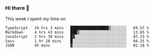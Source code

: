 ### Hi there 👋

<!--
**qiruohan/qiruohan** is a ✨ _special_ ✨ repository because its `README.md` (this file) appears on your GitHub profile.

Here are some ideas to get you started:

- 🔭 I’m currently working on ...
- 🌱 I’m currently learning ...
- 👯 I’m looking to collaborate on ...
- 🤔 I’m looking for help with ...
- 💬 Ask me about ...
- 📫 How to reach me: ...
- 😄 Pronouns: ...
- ⚡ Fun fact: ...
-->

This week I spent my time on 
<!--START_SECTION:waka-->
```text
TypeScript   24 hrs 3 mins   █████████████████▒░░░░░░░   69.57 % 
Markdown     4 hrs 43 mins   ███▒░░░░░░░░░░░░░░░░░░░░░   13.65 % 
JavaScript   2 hrs 30 mins   █▓░░░░░░░░░░░░░░░░░░░░░░░   07.23 % 
Sass         1 hr 28 mins    █░░░░░░░░░░░░░░░░░░░░░░░░   04.25 % 
JSON         45 mins         ▓░░░░░░░░░░░░░░░░░░░░░░░░   02.18 % 
```
<!--END_SECTION:waka-->
